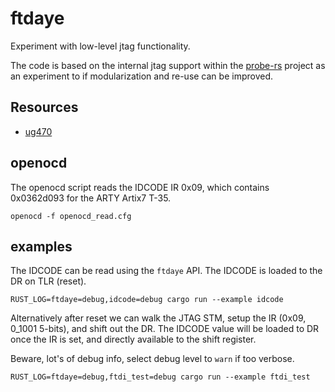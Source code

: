 # ftdaye

Experiment with low-level jtag functionality.

The code is based on the internal jtag support within the [probe-rs](https://github.com/probe-rs/probe-rs) project as an experiment to if modularization and re-use can be improved.

## Resources

- [ug470](https://docs.amd.com/v/u/en-US/ug470_7Series_Config)

## openocd

The openocd script reads the IDCODE IR 0x09, which contains 0x0362d093 for the ARTY Artix7 T-35.

```shell
openocd -f openocd_read.cfg
```

## examples

The IDCODE can be read using the `ftdaye` API. The IDCODE is loaded to the DR on TLR (reset).

```shell
RUST_LOG=ftdaye=debug,idcode=debug cargo run --example idcode
```

Alternatively after reset we can walk the JTAG STM, setup the IR (0x09, 0_1001 5-bits), and shift out the DR.
The IDCODE value will be loaded to DR once the IR is set, and directly available to the shift register.

Beware, lot's of debug info, select debug level to `warn` if too verbose.

```shell
RUST_LOG=ftdaye=debug,ftdi_test=debug cargo run --example ftdi_test
```
